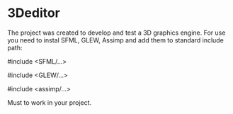 # 3Deditor

The project was created to develop and test a 3D graphics engine.
For use you need to instal SFML, GLEW, Assimp and add them to standard include path:

#include <SFML/...>

#include <GLEW/...>

#include <assimp/...>

Must to work in your project.
